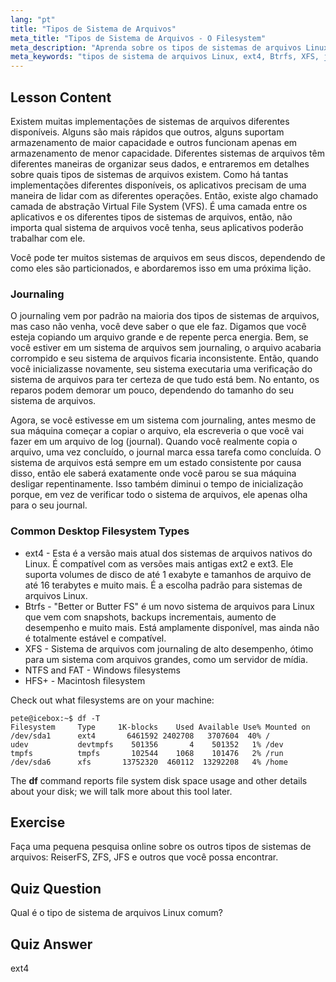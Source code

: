```yaml
---
lang: "pt"
title: "Tipos de Sistema de Arquivos"
meta_title: "Tipos de Sistema de Arquivos - O Filesystem"
meta_description: "Aprenda sobre os tipos de sistemas de arquivos Linux como ext4, Btrfs e XFS. Entenda o journaling e o VFS para dados consistentes. Explore os sistemas de arquivos Linux comuns neste guia para iniciantes."
meta_keywords: "tipos de sistema de arquivos Linux, ext4, Btrfs, XFS, journaling, VFS, tutorial Linux, guia para iniciantes"
---
```


## Lesson Content

Existem muitas implementações de sistemas de arquivos diferentes disponíveis. Alguns são mais rápidos que outros, alguns suportam armazenamento de maior capacidade e outros funcionam apenas em armazenamento de menor capacidade. Diferentes sistemas de arquivos têm diferentes maneiras de organizar seus dados, e entraremos em detalhes sobre quais tipos de sistemas de arquivos existem. Como há tantas implementações diferentes disponíveis, os aplicativos precisam de uma maneira de lidar com as diferentes operações. Então, existe algo chamado camada de abstração Virtual File System (VFS). É uma camada entre os aplicativos e os diferentes tipos de sistemas de arquivos, então, não importa qual sistema de arquivos você tenha, seus aplicativos poderão trabalhar com ele.

Você pode ter muitos sistemas de arquivos em seus discos, dependendo de como eles são particionados, e abordaremos isso em uma próxima lição.

### Journaling

O journaling vem por padrão na maioria dos tipos de sistemas de arquivos, mas caso não venha, você deve saber o que ele faz. Digamos que você esteja copiando um arquivo grande e de repente perca energia. Bem, se você estiver em um sistema de arquivos sem journaling, o arquivo acabaria corrompido e seu sistema de arquivos ficaria inconsistente. Então, quando você inicializasse novamente, seu sistema executaria uma verificação do sistema de arquivos para ter certeza de que tudo está bem. No entanto, os reparos podem demorar um pouco, dependendo do tamanho do seu sistema de arquivos.

Agora, se você estivesse em um sistema com journaling, antes mesmo de sua máquina começar a copiar o arquivo, ela escreveria o que você vai fazer em um arquivo de log (journal). Quando você realmente copia o arquivo, uma vez concluído, o journal marca essa tarefa como concluída. O sistema de arquivos está sempre em um estado consistente por causa disso, então ele saberá exatamente onde você parou se sua máquina desligar repentinamente. Isso também diminui o tempo de inicialização porque, em vez de verificar todo o sistema de arquivos, ele apenas olha para o seu journal.

### Common Desktop Filesystem Types

- ext4 - Esta é a versão mais atual dos sistemas de arquivos nativos do Linux. É compatível com as versões mais antigas ext2 e ext3. Ele suporta volumes de disco de até 1 exabyte e tamanhos de arquivo de até 16 terabytes e muito mais. É a escolha padrão para sistemas de arquivos Linux.
- Btrfs - "Better or Butter FS" é um novo sistema de arquivos para Linux que vem com snapshots, backups incrementais, aumento de desempenho e muito mais. Está amplamente disponível, mas ainda não é totalmente estável e compatível.
- XFS - Sistema de arquivos com journaling de alto desempenho, ótimo para um sistema com arquivos grandes, como um servidor de mídia.
- NTFS and FAT - Windows filesystems
- HFS+ - Macintosh filesystem

Check out what filesystems are on your machine:

```plaintext
pete@icebox:~$ df -T
Filesystem     Type     1K-blocks    Used Available Use% Mounted on
/dev/sda1      ext4       6461592 2402708   3707604  40% /
udev           devtmpfs    501356       4    501352   1% /dev
tmpfs          tmpfs       102544    1068    101476   2% /run
/dev/sda6      xfs       13752320  460112  13292208   4% /home
```

The **df** command reports file system disk space usage and other details about your disk; we will talk more about this tool later.

## Exercise

Faça uma pequena pesquisa online sobre os outros tipos de sistemas de arquivos: ReiserFS, ZFS, JFS e outros que você possa encontrar.

## Quiz Question

Qual é o tipo de sistema de arquivos Linux comum?

## Quiz Answer

ext4
